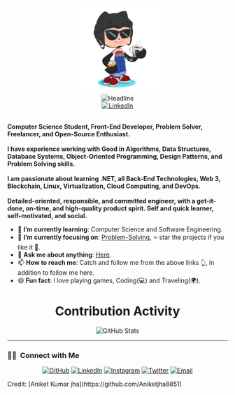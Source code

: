 <div>
    <div align=center>
        <img src="https://raw.githubusercontent.com/AhmedFathyDev/AhmedFathyDev/main/GitHub.png" alt="GitHub Octocat Drinking a Cup of Coffee" height="200">
    </div>
    <div align=center>
        <img src="https://readme-typing-svg.herokuapp.com?color=%236FDA44&size=32&center=true&vCenter=true&width=600&height=50&lines=Hi+there+I'm+Aniket+%F0%9F%91%8B;Computer+Science+Student;Problem+Solver;Open-Source+Enthusiast" alt="Headline" />
    </div>
    <div align=center>
      <a href="https://www.linkedin.com/in/aniket-jha-819882218/"><img src="https://img.shields.io/badge/Linkedin-0077b5?style=flat&logo=linkedin" alt="LinkedIn" /></a> 
       <!-- <a href="https://www.upwork.com/freelancers/~0121ca7f3563e57c0b"><img src="https://img.shields.io/badge/Upwork-494949?style=flat&logo=upwork" alt="UpWork" /></a> -->
<!--         <a href="https://stackoverflow.com/users/11837259/ahmed-fathy"><img src="https://img.shields.io/badge/Stack Overflow-f48024?style=flat&logo=stackoverflow&logoColor=white" alt="Stack Overflow" /></a>
        <a href="https://www.quora.com/profile/Ahmed-Fathy-616"><img src="https://img.shields.io/badge/Quora-B92B27?style=flat&logo=quora" alt="Quora" /></a>
      <!--  <a href="https://t.me/ahmedfathydev"><img src="https://img.shields.io/badge/Telegram-0088cc?style=flat&logo=telegram" alt="Telegram" /></a> -->
    </div>
    <div align=left>
        <br>
        <p>
            <strong>
                Computer Science Student, Front-End Developer, Problem Solver, Freelancer, and Open-Source Enthusiast.<br><br>
                 I have experience working with Good in Algorithms, Data Structures, Database Systems, Object-Oriented Programming, Design Patterns, and Problem Solving skills.<br><br>
                I am passionate about learning .NET, all Back-End Technologies, Web 3, Blockchain, Linux, Virtualization, Cloud Computing, and DevOps.<br><br>
                Detailed-oriented, responsible, and committed engineer, with a get-it-done, on-time, and high-quality product spirit. Self and quick learner, self-motivated, and social.
            </strong>
        </p>
        <ul>
            <li>🌱 <b>I’m currently learning</b>: Computer Science and Software Engineering.</li>
            <li>🎯 <b>I’m currently focusing on</b>: <a href="https://Aniketjha8851.github.io/Problem-Solving/">Problem-Solving</a>, ⭐️ star the projects if you like it 🤩.</li>
<!--             <li>🤔 <b>I’m currently open for</b>: A new job opportunity, <a href="https://flowcv.io/resume/feedback/lMhKFXfgJjf8">LINK TO MY RESUME</a>.</li> -->
            <li>💬 <b>Ask me about anything</b>: <a href="https://github.com/Aniketjha8851/Aniketjha8851/issues">Here</a>.</li>
            <li>📫 <b>How to reach me</b>: Catch and follow me from the above links 👆, in addition to follow me here.</li>
            <li>😄 <b>Fun fact</b>: I love playing games, Coding(💻) and Traveling(🌍).</li>
<!--             <li>👨‍💻 <b>Hire me for Full Stack Development jobs</b>: <a href="https://www.upwork.com/freelancers/~0121ca7f3563e57c0b?s=1110580755107926016">Link to my UpWork Full Stack Development Specialization</a>.</li>
            <li>👨‍💻 <b>Hire me for Back-End Development jobs</b>: <a href="https://www.upwork.com/freelancers/~0121ca7f3563e57c0b?s=1110580748673863680">Link to my UpWork Back-End Development Specialization</a>.</li> -->
        </ul>
    </div>
    <div align=center> 
        <h1>Contribution Activity</h1>
        <img src="https://github-readme-stats.vercel.app/api?username=Aniketjha8851&title_color=6FDA44&text_color=FFFFFF&show_icons=true&icon_color=6FDA44&include_all_commits=true&count_private=true&theme=dark" alt="GitHub Stats" height="200" />
        <br>    
    
</div>

------
<h3> 🤝🏻 &nbsp;Connect with Me </h3>

<p align="center">
<a href="https://github.com/Aniketjha8851/"><img alt="GitHub" src="https://img.shields.io/badge/github-Aniketjha-blue&logo=Github"></a>
<a href="https://www.linkedin.com/in/aniket-jha-819882218//"><img alt="LinkedIn" src="https://img.shields.io/badge/LinkedIn-Aniket%20Jha-blue?style=flat-square&logo=linkedin"></a>
<a href="https://www.instagram.com/"><img alt="Instagram" src="https://img.shields.io/badge/Instagram-Aniket%20Jha-blue?style=flat-square&logo=instagram"></a>
<a href="https://twitter.com/AniketJ8796435"><img alt="Twitter" src="https://img.shields.io/badge/twitter-AniketJ8796435-blue?style=flat-square&logo=twitter"></a>
<a href="mailto:aniketjha8851@gmail.com/"><img alt="Email" src="https://img.shields.io/badge/Email-aniketjha8851@gmail.com-blue?style=flat-square&logo=gmail"></a>

</p>
Credit: [Aniket Kumar jha](https://github.com/Aniketjha8851)

